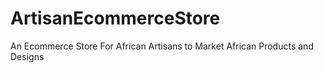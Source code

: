 # ArtisanEcommerceStore
An Ecommerce Store For African Artisans to Market African Products and Designs 
